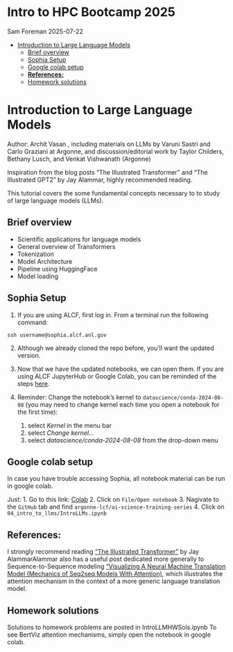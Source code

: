 # Intro to HPC Bootcamp 2025
Sam Foreman
2025-07-22

<link rel="preconnect" href="https://fonts.googleapis.com">

- [Introduction to Large Language
  Models](#introduction-to-large-language-models)
  - [Brief overview](#brief-overview)
  - [Sophia Setup](#sophia-setup)
  - [Google colab setup](#google-colab-setup)
  - [**References:**](#references)
  - [Homework solutions](#homework-solutions)

# Introduction to Large Language Models

Author: Archit Vasan , including materials on LLMs by Varuni Sastri and
Carlo Graziani at Argonne, and discussion/editorial work by Taylor
Childers, Bethany Lusch, and Venkat Vishwanath (Argonne)

Inspiration from the blog posts “The Illustrated Transformer” and “The
Illustrated GPT2” by Jay Alammar, highly recommended reading.

This tutorial covers the some fundamental concepts necessary to to study
of large language models (LLMs).

## Brief overview

- Scientific applications for language models
- General overview of Transformers
- Tokenization
- Model Architecture
- Pipeline using HuggingFace
- Model loading

## Sophia Setup

1.  If you are using ALCF, first log in. From a terminal run the
    following command:

<!-- -->

    ssh username@sophia.alcf.anl.gov

2.  Although we already cloned the repo before, you’ll want the updated
    version.

3.  Now that we have the updated notebooks, we can open them. If you are
    using ALCF JupyterHub or Google Colab, you can be reminded of the
    steps
    [here](https://github.com/argonne-lcf/ai-science-training-series/blob/main/01_intro_AI_on_Supercomputer/01_linear_regression_sgd.ipynb).

4.  Reminder: Change the notebook’s kernel to
    `datascience/conda-2024-08-08` (you may need to change kernel each
    time you open a notebook for the first time):

    1.  select *Kernel* in the menu bar
    2.  select *Change kernel…*
    3.  select *datascience/conda-2024-08-08* from the drop-down menu

## Google colab setup

In case you have trouble accessing Sophia, all notebook material can be
run in google colab.

Just: 1. Go to this link:
[Colab](https://colab.research.google.com/#scrollTo=Wf5KrEb6vrkR) 2.
Click on `File/Open notebook` 3. Nagivate to the `GitHub` tab and find
`argonne-lcf/ai-science-training-series` 4. Click on
`04_intro_to_llms/IntroLLMs.ipynb`

## **References:**

I strongly recommend reading [“The Illustrated
Transformer”](https://jalammar.github.io/illustrated-transformer/) by
Jay AlammarAlammar also has a useful post dedicated more generally to
Sequence-to-Sequence modeling [“Visualizing A Neural Machine Translation
Model (Mechanics of Seq2seq Models With
Attention)](https://jalammar.github.io/visualizing-neural-machine-translation-mechanics-of-seq2seq-models-with-attention/),
which illustrates the attention mechanism in the context of a more
generic language translation model.

## Homework solutions

Solutions to homework problems are posted in IntroLLMHWSols.ipynb To see
BertViz attention mechanisms, simply open the notebook in google colab.
